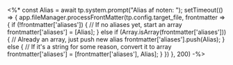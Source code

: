 
<%*
const Alias = await tp.system.prompt("Alias af noten: ");
setTimeout(() => {
  app.fileManager.processFrontMatter(tp.config.target_file, frontmatter => {
    if (!frontmatter['aliases']) {
      // If no aliases yet, start an array
      frontmatter['aliases'] = [Alias];
    } else if (Array.isArray(frontmatter['aliases'])) {
      // Already an array, just push new alias
      frontmatter['aliases'].push(Alias);
    } else {
      // If it's a string for some reason, convert it to array
      frontmatter['aliases'] = [frontmatter['aliases'], Alias];
    }
  })
}, 200)
-%>


